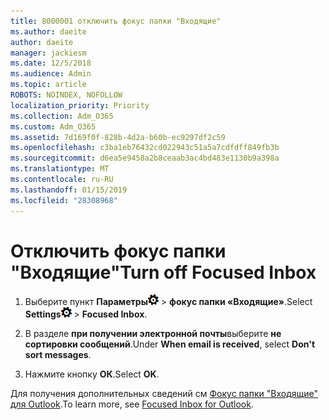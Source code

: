 ```yaml
---
title: 8000001 отключить фокус папки "Входящие"
ms.author: daeite
author: daeite
manager: jackiesm
ms.date: 12/5/2018
ms.audience: Admin
ms.topic: article
ROBOTS: NOINDEX, NOFOLLOW
localization_priority: Priority
ms.collection: Adm_O365
ms.custom: Adm_O365
ms.assetid: 7d169f0f-828b-4d2a-b60b-ec9297df2c59
ms.openlocfilehash: c3ba1eb76432cd022943c51a5a7cdfdff849fb3b
ms.sourcegitcommit: d6ea5e9458a2b8ceaab3ac4bd483e1130b9a398a
ms.translationtype: MT
ms.contentlocale: ru-RU
ms.lasthandoff: 01/15/2019
ms.locfileid: "28308968"
---
```

# <a name="turn-off-focused-inbox"></a><span data-ttu-id="a519e-102">Отключить фокус папки "Входящие"</span><span class="sxs-lookup"><span data-stu-id="a519e-102">Turn off Focused Inbox</span></span>

1. <span data-ttu-id="a519e-103">Выберите пункт **Параметры**![параметры](media/f4b2e798-fff1-4a14-931f-5677a4543b58.png) \> **фокус папки «Входящие»**.</span><span class="sxs-lookup"><span data-stu-id="a519e-103">Select **Settings**![Settings](media/f4b2e798-fff1-4a14-931f-5677a4543b58.png) \> **Focused Inbox**.</span></span>
    
2. <span data-ttu-id="a519e-104">В разделе **при получении электронной почты**выберите **не сортировки сообщений**.</span><span class="sxs-lookup"><span data-stu-id="a519e-104">Under **When email is received**, select **Don't sort messages**.</span></span>
    
3. <span data-ttu-id="a519e-105">Нажмите кнопку **ОК**.</span><span class="sxs-lookup"><span data-stu-id="a519e-105">Select **OK**.</span></span>
    
<span data-ttu-id="a519e-106">Для получения дополнительных сведений см [Фокус папки "Входящие" для Outlook](https://go.microsoft.com/fwlink/p/?linkid=873108).</span><span class="sxs-lookup"><span data-stu-id="a519e-106">To learn more, see [Focused Inbox for Outlook](https://go.microsoft.com/fwlink/p/?linkid=873108).</span></span>
  

